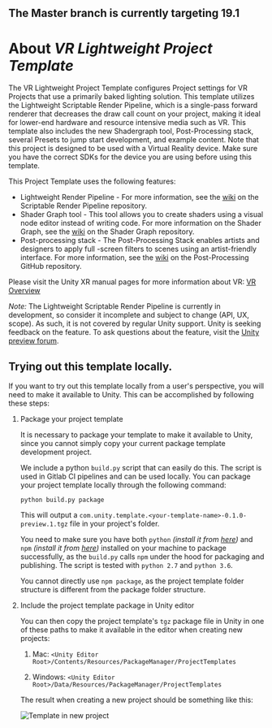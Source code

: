 ## The Master branch is currently targeting 19.1 ##

# About _VR Lightweight Project Template_

The VR Lightweight Project Template configures Project settings for VR Projects that use a primarily baked lighting solution. 
This template utilizes the Lightweight Scriptable Render Pipeline, which is a single-pass forward renderer that decreases the draw call count on your project, making it ideal for lower-end hardware and resource intensive media such as VR.
This template also includes the new Shadergraph tool, Post-Processing stack, several Presets to jump start development, and example content. 
Note that this project is designed to be used with a Virtual Reality device. Make sure you have the correct SDKs for the device you are using before using this template. 

This Project Template uses the following features:

* Lightweight Render Pipeline - For more information, see the <a href="https://github.com/Unity-Technologies/ScriptableRenderPipeline/wiki">wiki</a> on the Scriptable Render Pipeline repository.
* Shader Graph tool - This tool allows you to create shaders using a visual node editor instead of writing code. For more information on the Shader Graph, see the <a href="https://github.com/Unity-Technologies/ShaderGraph/wiki">wiki</a> on the Shader Graph repository.
* Post-processing stack - The Post-Processing Stack enables artists and designers to apply full -screen filters to scenes using an artist-friendly interface. For more information, see the <a href="https://github.com/Unity-Technologies/PostProcessing/wiki">wiki</a>  on the Post-Processing GitHub repository.

Please visit the Unity XR manual pages for more information about VR: <a href="https://docs.unity3d.com/Manual/VROverview.html">VR Overview</a>

*Note:* The Lightweight Scriptable Render Pipeline is currently in development, so consider it incomplete and subject to change (API, UX, scope). As such, it is not covered by regular Unity support. Unity is seeking feedback on the feature. To ask questions about the feature, visit the <a href="https://forum.unity.com/forums/graphics-experimental-previews.110/?_ga=2.9250101.1048197026.1528313382-1647295365.1509665782">Unity preview forum</a>.

## Trying out this template locally.

If you want to try out this template locally from a user's perspective, you will need to make it available to Unity. This can be accomplished by following these steps:

1. Package your project template

    It is necessary to package your template to make it available to Unity, since you cannot simply copy your current package template development project.

    We include a python `build.py` script that can easily do this. The script is used in Gitlab CI pipelines and can be used locally. You can package your project template locally through the following command:

    ```
    python build.py package
    ```

    This will output a `com.unity.template.<your-template-name>-0.1.0-preview.1.tgz` file in your project's folder.

    You need to make sure you have both `python` _(install it from [here](https://www.python.org/downloads/))_ and `npm` _(install it from [here](https://nodejs.org/en/))_ installed on your machine to package successfully, as the `build.py` calls `npm` under the hood for packaging and publishing. The script is tested with `python 2.7` and `python 3.6`.

    You cannot directly use `npm package`, as the project template folder structure is different from the package folder structure.

1. Include the project template package in Unity editor

    You can then copy the project template's `tgz` package file in Unity in one of these paths to make it available in the editor when creating new projects:

    1. Mac: `<Unity Editor Root>/Contents/Resources/PackageManager/ProjectTemplates`

    1. Windows: `<Unity Editor Root>/Data/Resources/PackageManager/ProjectTemplates`

    The result when creating a new project should be something like this:

    ![Template in new project](Packages/com.unity.template.lightweightvr/Documentation~/images/template_in_new_project.png)
